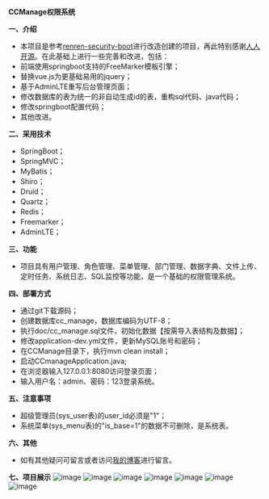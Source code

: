 **CCManage权限系统**


**一、介绍**
- 本项目是参考[renren-security-boot](https://gitee.com/babaio/renren-security-boot)进行改造创建的项目，再此特别感谢[人人开源](http://www.renren.io/open/)。在此基础上进行一些完善和改进，包括：
- 前端使用springboot支持的FreeMarker模板引擎；
- 替换vue.js为更基础易用的jquery；
- 基于AdminLTE重写后台管理页面；
- 修改数据库的表为统一的非自动生成id的表，重构sql代码、java代码；
- 修改springboot配置代码；
- 其他改进。

**二、采用技术**
- SpringBoot；
- SpringMVC；
- MyBatis；
- Shiro；
- Druid；
- Quartz；
- Redis；
- Freemarker；
- AdminLTE；

**三、功能**
- 项目具有用户管理、角色管理、菜单管理、部门管理、数据字典、文件上传、定时任务、系统日志、SQL监控等功能，是一个基础的权限管理系统。

**四、部署方式**
- 通过git下载源码；
- 创建数据库cc_manage，数据库编码为UTF-8；
- 执行doc/cc_manage.sql文件，初始化数据【按需导入表结构及数据】；
- 修改application-dev.yml文件，更新MySQL账号和密码；
- 在CCManage目录下，执行mvn clean install；
- 启动CCmanageApplication.java;
- 在浏览器输入127.0.0.1:8080访问登录页面；
- 输入用户名：admin、密码：123登录系统。

**五、注意事项**
- 超级管理员(sys_user表)的user_id必须是"1"；
- 系统菜单(sys_menu表)的"is_base=1"的数据不可删除，是系统表。

**六、其他**
- 如有其他疑问可留言或者访问[我的博客](https://www.luchunzhou.cn)进行留言。

**七、项目展示**
![image](http://p20dkvms1.bkt.clouddn.com/d1.png)
![image](http://p20dkvms1.bkt.clouddn.com/d2.png)
![image](http://p20dkvms1.bkt.clouddn.com/d3.png)
![image](http://p20dkvms1.bkt.clouddn.com/d4.png)
![image](http://p20dkvms1.bkt.clouddn.com/d5.png)
![image](http://p20dkvms1.bkt.clouddn.com/d6.png)
![image](http://p20dkvms1.bkt.clouddn.com/d7.png)